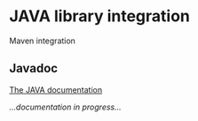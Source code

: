 JAVA library integration
========================

Maven integration

Javadoc
-------

[The JAVA documentation](apidocs)

_...documentation in progress..._

